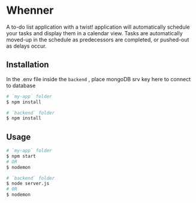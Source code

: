 
# Whenner

A to-do list application with a twist! application will automatically schedule your tasks and display them in a calendar view. Tasks are automatically moved-up in the schedule as predecessors are completed, or pushed-out as delays occur.

## Installation

In the .env file inside the `backend` , place mongoDB srv key here to connect to database


```bash
# `my-app` folder
$ npm install

# `backend` folder 
$ npm install

```
## Usage

```bash
# `my-app` folder
$ npm start 
# OR
$ nodemon

# `backend` folder 
$ node server.js
# OR
$ nodemon

